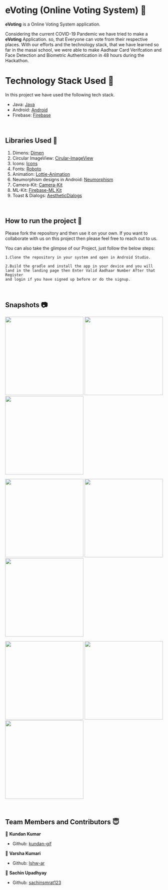 # eVoting (Online Voting System) 📱

**eVoting** is a Online Voting System application.

Considering the current COVID-19 Pandemic we have tried to make a **eVoting** Application. so, that Everyone can vote from their respective places.
With our efforts and the technology stack, that we have learned so far in the masai school, we were able to make Aadhaar Card Verifcation and
Face Detection and Biometric Authentication in 48 hours during the Hackathon.

# Technology Stack Used 📲

In this project we have used the following tech stack.

- Java: [Java](https://docs.oracle.com/en/java/)
- Android: [Android](https://developer.android.com/docs)
- Firebase: [Firebase](https://firebase.google.com/)

<br>

## Libraries Used 🌟

1. Dimens: [Dimen](https://github.com/intuit/sdp)
2. Circular ImageView: [Cirular-ImageView](https://github.com/hdodenhof/CircleImageView)
3. Icons: [Icons](https://www.flaticon.com/)
4. Fonts: [Roboto](https://fonts.google.com/specimen/Roboto)
5. Animation: [Lottie-Animation](https://lottiefiles.com/)
6. Neumorphism designs in Android: [Neumorphism](https://github.com/fornewid/neumorphism)
7. Camera-Kit: [Camera-Kit](https://github.com/CameraKit/camerakit-android)
8. ML-Kit: [Firebase-ML Kit](https://firebase.google.com/docs/ml-kit)
9. Toast & Dialogs: [AestheticDialogs](https://github.com/gabriel-TheCode/AestheticDialogs)
<br>

## How to run the project 📑

Please fork the repository and then use it on your own. If you want to collaborate with us on this project then please feel free to reach out to us.

You can also take the glimpse of our Project, just follow the below steps:

    1.Clone the repository in your system and open in Android Studio.

    2.Build the gradle and install the app in your device and you will land in the landing page then Enter Valid Aadhaar Number After that Register
    and login if you have signed up before or do the signup.

<br>

## Snapshots 📷

  <p float="left">
  
  <img src="https://user-images.githubusercontent.com/66674082/123781918-6601a080-d8f2-11eb-86a2-f8e9822b609e.png" width="250" />
 
  <img src="https://user-images.githubusercontent.com/66674082/123784307-ecb77d00-d8f4-11eb-9cd9-b9c2590180f3.png" width="250" /> 
  
  <img src="https://user-images.githubusercontent.com/66674082/123784471-17a1d100-d8f5-11eb-95b8-c63e30bb4e51.png" width="250" />
</p>
  <p float="left">
  
  <img src="https://user-images.githubusercontent.com/66674082/123784655-4750d900-d8f5-11eb-9847-5608a024a6fa.png" width="250" />
 
  <img src="https://user-images.githubusercontent.com/66674082/123784742-60f22080-d8f5-11eb-9f95-4c7fe4393ae5.png" width="250" /> 
<img src="https://user-images.githubusercontent.com/66674082/123786438-4d47b980-d8f7-11eb-89f4-9299ffe4b3eb.png" width="250" />
</p>
 <p float="left">
  
  
 
  <img src="https://user-images.githubusercontent.com/66674082/123786550-72d4c300-d8f7-11eb-9d98-9373e3819a5d.png" width="250" />
    <img src="https://user-images.githubusercontent.com/66674082/123784811-749d8700-d8f5-11eb-9eef-b837ac97297b.png" width="250" />
  
  <img src="https://user-images.githubusercontent.com/66674082/123786619-87b15680-d8f7-11eb-9d40-34a99a8078a5.png" width="250" />
</p>

<br>

## Team Members and Contributors 😇

👤 **Kundan Kumar**

- Github: [kundan-gif](https://github.com/kundan-gif)

👤 **Varsha Kumari**

- Github: [Ishw-ar](https://github.com/Ishw-ar)

👤 **Sachin Upadhyay**

- Github: [sachinsmrat123](https://github.com/sachinsmrat123)

